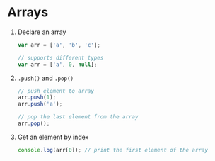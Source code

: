 # Arrays

1. Declare an array

    ```javascript
    var arr = ['a', 'b', 'c'];

    // supports different types
    var arr = ['a', 0, null];
    ```

2. `.push()` and `.pop()`

    ```javascript
    // push element to array
    arr.push(1);
    arr.push('a');

    // pop the last element from the array
    arr.pop();
    ```

3. Get an element by index

    ```javascript
    console.log(arr[0]); // print the first element of the array
    ```